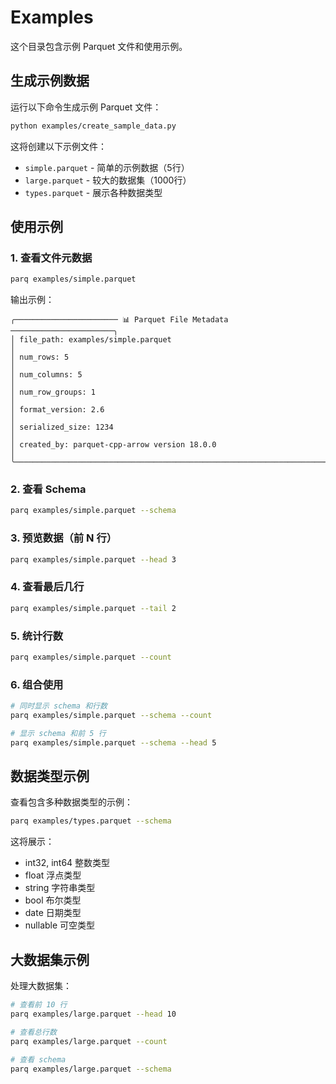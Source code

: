 # Examples

这个目录包含示例 Parquet 文件和使用示例。

## 生成示例数据

运行以下命令生成示例 Parquet 文件：

```bash
python examples/create_sample_data.py
```

这将创建以下示例文件：

- `simple.parquet` - 简单的示例数据（5行）
- `large.parquet` - 较大的数据集（1000行）
- `types.parquet` - 展示各种数据类型

## 使用示例

### 1. 查看文件元数据

```bash
parq examples/simple.parquet
```

输出示例：
```
╭─────────────────────── 📊 Parquet File Metadata ───────────────────────╮
│ file_path: examples/simple.parquet                                     │
│ num_rows: 5                                                            │
│ num_columns: 5                                                         │
│ num_row_groups: 1                                                      │
│ format_version: 2.6                                                    │
│ serialized_size: 1234                                                  │
│ created_by: parquet-cpp-arrow version 18.0.0                          │
╰────────────────────────────────────────────────────────────────────────╯
```

### 2. 查看 Schema

```bash
parq examples/simple.parquet --schema
```

### 3. 预览数据（前 N 行）

```bash
parq examples/simple.parquet --head 3
```

### 4. 查看最后几行

```bash
parq examples/simple.parquet --tail 2
```

### 5. 统计行数

```bash
parq examples/simple.parquet --count
```

### 6. 组合使用

```bash
# 同时显示 schema 和行数
parq examples/simple.parquet --schema --count

# 显示 schema 和前 5 行
parq examples/simple.parquet --schema --head 5
```

## 数据类型示例

查看包含多种数据类型的示例：

```bash
parq examples/types.parquet --schema
```

这将展示：
- int32, int64 整数类型
- float 浮点类型
- string 字符串类型
- bool 布尔类型
- date 日期类型
- nullable 可空类型

## 大数据集示例

处理大数据集：

```bash
# 查看前 10 行
parq examples/large.parquet --head 10

# 查看总行数
parq examples/large.parquet --count

# 查看 schema
parq examples/large.parquet --schema
```

